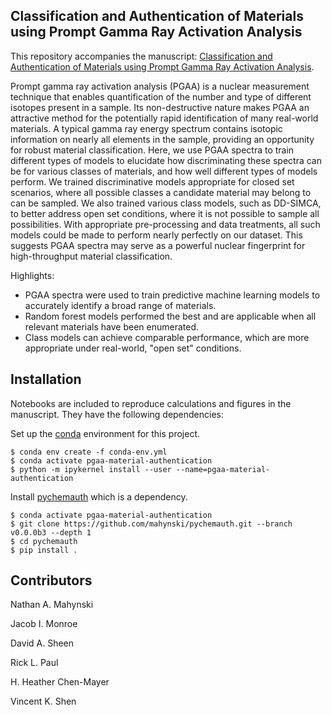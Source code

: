 Classification and Authentication of Materials using Prompt Gamma Ray Activation Analysis
---
This repository accompanies the manuscript: [Classification and Authentication of Materials using Prompt Gamma Ray Activation Analysis](https://dx.doi.org/10.1007/s10967-023-09024-x).

Prompt gamma ray activation analysis (PGAA) is a nuclear measurement technique that enables quantification of the number and type of different isotopes present in a sample.  Its non-destructive nature makes PGAA an attractive method for the potentially rapid identification of many real-world materials.  A typical gamma ray energy spectrum contains isotopic information on nearly all elements in the sample, providing an opportunity for robust material classification. Here, we use PGAA spectra to train different types of models to elucidate how discriminating these spectra can be for various classes of materials, and how well different types of models perform.  We trained discriminative models appropriate for closed set scenarios, where all possible classes a candidate material may belong to can be sampled.  We also trained various class models, such as DD-SIMCA, to better address open set conditions, where it is not possible to sample all possibilities.  With appropriate pre-processing and data treatments, all such models could be made to perform nearly perfectly on our dataset.  This suggests PGAA spectra may serve as a powerful nuclear fingerprint for high-throughput material classification.

Highlights:

* PGAA spectra were used to train predictive machine learning models to accurately identify a broad range of materials.
* Random forest models performed the best and are applicable when all relevant materials have been enumerated.
* Class models can achieve comparable performance, which are more appropriate under real-world, "open set" conditions.


Installation
---
Notebooks are included to reproduce calculations and figures in the manuscript.  They have the following dependencies:

Set up the [conda](https://www.anaconda.com/) environment for this project.
```code
$ conda env create -f conda-env.yml
$ conda activate pgaa-material-authentication
$ python -m ipykernel install --user --name=pgaa-material-authentication
```

Install [pychemauth](https://github.com/mahynski/pychemauth) which is a dependency.
```code
$ conda activate pgaa-material-authentication
$ git clone https://github.com/mahynski/pychemauth.git --branch v0.0.0b3 --depth 1
$ cd pychemauth
$ pip install .
```

Contributors
---
Nathan A. Mahynski

Jacob I. Monroe

David A. Sheen

Rick L. Paul

H. Heather Chen-Mayer

Vincent K. Shen

